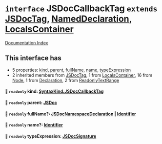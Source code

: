 # `interface` JSDocCallbackTag `extends` [JSDocTag](../interface.JSDocTag/README.md), [NamedDeclaration](../interface.NamedDeclaration/README.md), [LocalsContainer](../interface.LocalsContainer/README.md)

[Documentation Index](../README.md)

## This interface has

- 5 properties:
[kind](#-readonly-kind-syntaxkindjsdoccallbacktag),
[parent](#-readonly-parent-jsdoc),
[fullName](#-readonly-fullname-jsdocnamespacedeclaration--identifier),
[name](#-readonly-name-identifier),
[typeExpression](#-readonly-typeexpression-jsdocsignature)
- 2 inherited members from [JSDocTag](../interface.JSDocTag/README.md), 1 from [LocalsContainer](../interface.LocalsContainer/README.md), 16 from [Node](../interface.Node/README.md), 1 from [Declaration](../interface.Declaration/README.md), 2 from [ReadonlyTextRange](../interface.ReadonlyTextRange/README.md)


#### 📄 `readonly` kind: [SyntaxKind.JSDocCallbackTag](../enum.SyntaxKind/README.md#jsdoccallbacktag--339)



#### 📄 `readonly` parent: [JSDoc](../interface.JSDoc/README.md)



#### 📄 `readonly` fullName?: [JSDocNamespaceDeclaration](../interface.JSDocNamespaceDeclaration/README.md) | [Identifier](../interface.Identifier/README.md)



#### 📄 `readonly` name?: [Identifier](../interface.Identifier/README.md)



#### 📄 `readonly` typeExpression: [JSDocSignature](../interface.JSDocSignature/README.md)



